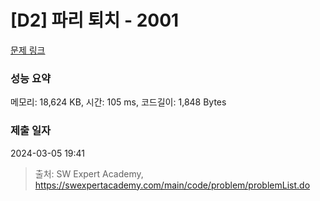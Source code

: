 # [D2] 파리 퇴치 - 2001 

[문제 링크](https://swexpertacademy.com/main/code/problem/problemDetail.do?contestProbId=AV5PzOCKAigDFAUq) 

### 성능 요약

메모리: 18,624 KB, 시간: 105 ms, 코드길이: 1,848 Bytes

### 제출 일자

2024-03-05 19:41



> 출처: SW Expert Academy, https://swexpertacademy.com/main/code/problem/problemList.do